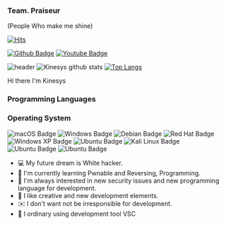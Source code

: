 ### Team. Praiseur
(People Who make me shine)

[![Hits](https://hits.seeyoufarm.com/api/count/incr/badge.svg?url=https://github.com/Kinesys)](https://hits.seeyoufarm.com) 

[![Github Badge](http://img.shields.io/badge/-Github%20-black?style=flat-square&logo=github&link=https://github.com/kinesys)](https://github.com/kinesys)
[![Youtube Badge](https://img.shields.io/badge/Youtube-ff0000?style=flat-square&logo=youtube&link=https://www.youtube.com/channel/UCzvy3twsV4JbESQR9vt1UaA)](https://www.youtube.com/channel/UCzvy3twsV4JbESQR9vt1UaA)

![header](https://capsule-render.vercel.app/api?type=wave&color=gradient&height=300&section=footer&text=Kinesys%20Github&fontSize=90)
![Kinesys github stats](https://github-readme-stats.vercel.app/api?username=Kinesys&show_icons=true&theme=tokyonight )
[![Top Langs](https://github-readme-stats.vercel.app/api/top-langs/?username=Kinesys&layout=compact&show_icons=true&theme=tokyonight)](https://github.com/Kinesys/github-readme-stats)

Hi there I'm Kinesys 

### Programming Languages


### Operating System
![macOS Badge](https://img.shields.io/badge/macOS-000000?style=flat-square&logo=macOS&logoColor=white)
![Windows Badge](https://img.shields.io/badge/Windows-0078D6?style=flat-square&logo=Windows&logoColor=white)
![Debian Badge](https://img.shields.io/badge/Debian-A81D33?style=flat-square&logo=Debian&logoColor=white)
![Red Hat Badge](https://img.shields.io/badge/RedHat-EE0000?style=flat-square&logo=RedHat&logoColor=white)
![Windows XP Badge](https://img.shields.io/badge/WindowsXP-008080?style=flat-square&logo=WindowsXP&logoColor=white)
![Ubuntu Badge](https://img.shields.io/badge/Ubuntu-E95420?style=flat-square&logo=Ubuntu&logoColor=white)
![Kali Linux Badge](https://img.shields.io/badge/KaliLinux-557C94?style=flat-square&logo=KaliLinux&logoColor=white)
![Ubuntu Badge](https://img.shields.io/badge/Ubuntu-E95420?style=flat-square&logo=Ubuntu&logoColor=white)
![Ubuntu Badge](https://img.shields.io/badge/Ubuntu-E95420?style=flat-square&logo=Ubuntu&logoColor=white)


- 💻 My future dream is White hacker. 
- 🌱 I'm currently learning Pwnable and Reversing, Programming. 
- 🔭 I'm always interested in new security issues and new programming language for development.
- 🐼 I like creative and new development elements.
- ✉️ I don’t want not be irresponsible for development.
- 🐧 I ordinary using development tool VSC 
